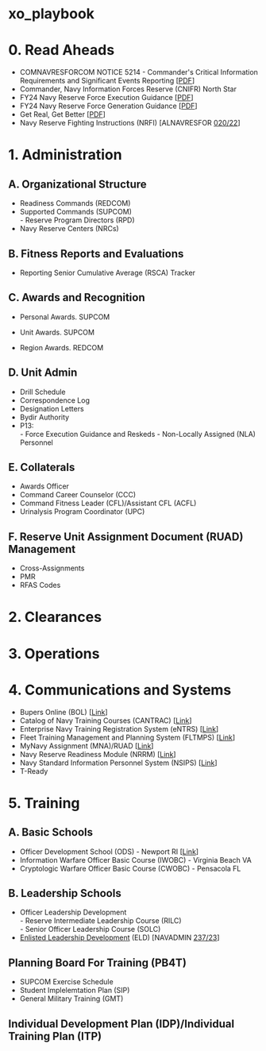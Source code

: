 # xo_playbook

<H1>0. Read Aheads</H1>
<UL>
  <LI>COMNAVRESFORCOM NOTICE 5214 - Commander's Critical Information Requirements and Significant Events Reporting [<A href="https://www.navyreserve.navy.mil/Portals/35/Users/041/97/297/5214.pdf" target="_blank">PDF</A>]</LI>
  <LI>Commander, Navy Information Forces Reserve (CNIFR) North Star</LI>
  <LI>FY24 Navy Reserve Force Execution Guidance [<A href="https://www.navyreserve.navy.mil/Portals/35/1001.pdf" target="_blank">PDF</A>]</LI>
  <LI>FY24 Navy Reserve Force Generation Guidance [<A href="https://www.navyreserve.navy.mil/Portals/35/1000.pdf" target="_blank">PDF</A>]</LI>
  <LI>Get Real, Get Better [<A href="https://www.mynavyhr.navy.mil/Portals/55/Support/Culture%20Resilience/Leaders_Toolkit/GRGB%20Leadership%20Behaviors.pdf?ver=__pUvkLcEsCpTMm79CV47w%3d%3d" target="_blank">PDF</A>]</LI>
  <LI>Navy Reserve Fighting Instructions (NRFI) [ALNAVRESFOR <A href="https://www.navyreserve.navy.mil/Portals/35/2022%20ALNAVRESFOR%20020%20NAVY%20RESERVE%20FIGHTING%20INSTRUCTIONS.pdf?ver=onnKJYPAKFlkVmPpAo0UZQ%3d%3d" target="_blank">020/22</A>]</LI>
</UL>

<H1>1. Administration</H1>
<H2>A. Organizational Structure</H2>
<P></P>
<UL>
  <LI>Readiness Commands (REDCOM)</LI>
  <LI>
    Supported Commands (SUPCOM)<BR>
    - Reserve Program Directors (RPD)
  </LI>
  <LI>Navy Reserve Centers (NRCs)</LI>
</UL>

<H2>B. Fitness Reports and Evaluations</H2>
<UL>
  <LI>Reporting Senior Cumulative Average (RSCA) Tracker</LI>
</UL>

<H2>C. Awards and Recognition</H2>
<UL>
  <LI>
    <P>Personal Awards. SUPCOM</P>
  </LI>
  <LI>
    <P>Unit Awards. SUPCOM</P>
  </LI>
  <LI>
    <P>Region Awards. REDCOM</P>
  </LI>
</UL>

<H2>D. Unit Admin</H2>
<UL>
  <LI>Drill Schedule</LI>
  <LI>Correspondence Log</LI>
  <LI>Designation Letters</LI>
  <LI>Bydir Authority</LI>
  <LI>
    P13:<BR>
    - Force Execution Guidance and Reskeds
    - Non-Locally Assigned (NLA) Personnel
  </LI>
</UL>

<H2>E. Collaterals</H2>
<UL>
  <LI>Awards Officer</LI>
  <LI>Command Career Counselor (CCC)</LI>
  <LI>Command Fitness Leader (CFL)/Assistant CFL (ACFL)</LI>
  <LI>Urinalysis Program Coordinator (UPC)</LI>
</UL>

<H2>F. Reserve Unit Assignment Document (RUAD) Management</H2>
<UL>
  <LI>Cross-Assignments</LI>
  <LI>PMR</LI>
  <LI>RFAS Codes</LI>
</UL>

<H1>2. Clearances</H1>

<H1>3. Operations</H1>

<H1>4. Communications and Systems</H1>

<UL>
  <LI>Bupers Online (BOL) [<A href="https://www.bol.navy.mil" target="_blank">Link</A>]</LI>
  <LI>Catalog of Navy Training Courses (CANTRAC) [<A href="https://app.prod.cetars.training.navy.mil/cantrac/vol2.html?utm_source=mnp%20public" target="_blank">Link</A>]</LI>
  <LI>Enterprise Navy Training Registration System (eNTRS) [<A href="https://app.prod.cetars.training.navy.mil/eNTRS/" target="_blank">Link</A>]</LI>
  <LI>Fleet Training Management and Planning System (FLTMPS) [<A href="https://ntmpsweb.dc3n.navy.mil/Fltmps/" target="_blank">Link</A>]</LI>
  <LI>MyNavy Assignment (MNA)/RUAD [<A href="https://mynavyassignment.dc3n.navy.mil/" target="_blank">Link</A>]</LI>
  <LI>Navy Reserve Readiness Module (NRRM) [<A href="https://nrrm.nrre.navy.mil/" target="_blank">Link</A>]</LI>
  <LI>Navy Standard Information Personnel System (NSIPS) [<A href="https://www.nsips.cloud.navy.mil/" target="_blank">Link</A>]</LI>
  <LI>T-Ready</LI>
</UL>

<H1>5. Training</H1>
<H2>A. Basic Schools</H2>
<UL>
  <LI>Officer Development School (ODS) - Newport RI [<A href="https://www.netc.navy.mil/Commands/Naval-Service-Training-Command/OTCN/ODS/" target="_blank">Link</A>]</LI>
  <LI>Information Warfare Officer Basic Course (IWOBC) - Virginia Beach VA</LI>
  <LI>Cryptologic Warfare Officer Basic Course (CWOBC) - Pensacola FL</LI>
</UL>

<H2>B. Leadership Schools</H2>
<UL>
  <LI>
    Officer Leadership Development<BR>
    - Reserve Intermediate Leadership Course (RILC)<BR>
    - Senior Officer Leadership Course (SOLC)
  </LI>
  <LI><A href="https://www.netc.navy.mil/ELD/" target="_blank">Enlisted Leadership Development</A> (ELD) [NAVADMIN <A href="https://www.mynavyhr.navy.mil/Portals/55/Messages/NAVADMIN/NAV2023/NAV23237.txt" taret="_blank">237/23</A>]</LI>
</UL>

<H2>Planning Board For Training (PB4T)</H2>
<UL>
  <LI>SUPCOM Exercise Schedule</LI>
  <LI>Student Implelemtation Plan (SIP)</LI>
  <LI>General Military Training (GMT)</LI>
</UL>

<H2>Individual Development Plan (IDP)/Individual Training Plan (ITP)</H2>
